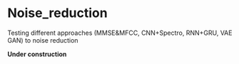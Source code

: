 # Noise_reduction
Testing different approaches (MMSE&amp;MFCC, CNN+Spectro, RNN+GRU, VAE GAN) to noise reduction


**Under construction**
